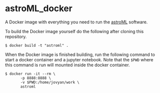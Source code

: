astroML_docker
=============

A Docker image with everything you need to run the [astroML](http://www.astroml.org/) software.

To build the Docker image yourself do the following after cloning this repository.

```
$ docker build -t "astroml" .
```

When the Docker image is finished building, run the following command to start
a docker container and a jupyter notebook. Note that the `$PWD` where this
command is run will mounted inside the docker container.

```
$ docker run -it --rm \
       -p 8888:8888 \
       -v $PWD:/home/jovyan/work \
       astroml
```
